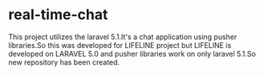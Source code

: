 # real-time-chat
This project utilizes the laravel 5.1.It's a chat application using pusher libraries.So this was developed for LIFELINE project but LIFELINE is developed on LARAVEL 5.0 and pusher libraries work on only laravel 5.1.So new repository has been created.
